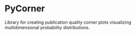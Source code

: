 # PyCorner  

Library for creating publication quality corner plots visualizing multidimensional probability distributions.

